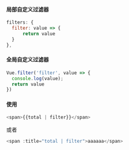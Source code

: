#### 局部自定义过滤器

```js
filters: {
  filter: value => {
      return value
  }
},
```

#### 全局自定义过滤器

```js
Vue.filter('filter', value => {
  console.log(value);
  return value
})
```

#### 使用

```js
<span>{{total | filter}}</span>
```

或者

```js
<span :title="total | filter">aaaaaa</span>
```



